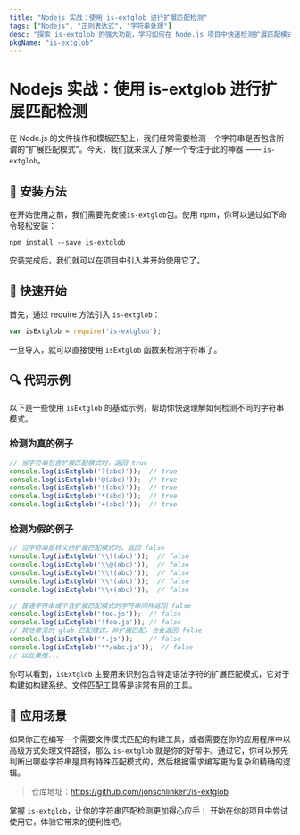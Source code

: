```yaml
---
title: "Nodejs 实战：使用 is-extglob 进行扩展匹配检测"
tags: ["Nodejs", "正则表达式", "字符串处理"]
desc: "探索 is-extglob 的强大功能，学习如何在 Node.js 项目中快速检测扩展匹配模式。"
pkgName: "is-extglob"
---
```


# Nodejs 实战：使用 is-extglob 进行扩展匹配检测

在 Node.js 的文件操作和模板匹配上，我们经常需要检测一个字符串是否包含所谓的"扩展匹配模式"。今天，我们就来深入了解一个专注于此的神器 —— `is-extglob`。

## 🧭 安装方法

在开始使用之前，我们需要先安装`is-extglob`包。使用 npm，你可以通过如下命令轻松安装：

```shell
npm install --save is-extglob
```

安装完成后，我们就可以在项目中引入并开始使用它了。

## 🚀 快速开始

首先，通过 require 方法引入 `is-extglob`：

```javascript
var isExtglob = require('is-extglob');
```

一旦导入，就可以直接使用 `isExtglob` 函数来检测字符串了。

## 🔍 代码示例

以下是一些使用 `isExtglob` 的基础示例，帮助你快速理解如何检测不同的字符串模式。

### 检测为真的例子

```javascript
// 当字符串包含扩展匹配模式时，返回 true
console.log(isExtglob('?(abc)'));  // true
console.log(isExtglob('@(abc)'));  // true
console.log(isExtglob('!(abc)'));  // true
console.log(isExtglob('*(abc)'));  // true
console.log(isExtglob('+(abc)'));  // true
```

### 检测为假的例子

```javascript
// 当字符串是转义的扩展匹配模式时，返回 false
console.log(isExtglob('\\?(abc)'));  // false
console.log(isExtglob('\\@(abc)'));  // false
console.log(isExtglob('\\!(abc)'));  // false
console.log(isExtglob('\\*(abc)'));  // false
console.log(isExtglob('\\+(abc)'));  // false

// 普通字符串或不含扩展匹配模式的字符串同样返回 false
console.log(isExtglob('foo.js'));  // false
console.log(isExtglob('!foo.js')); // false
// 其他常见的 glob 匹配模式，非扩展匹配，也会返回 false
console.log(isExtglob('*.js'));    // false
console.log(isExtglob('**/abc.js'));  // false
// 以此类推...
```

你可以看到，`isExtglob` 主要用来识别包含特定语法字符的扩展匹配模式，它对于构建如构建系统、文件匹配工具等是非常有用的工具。

## 🧰 应用场景

如果你正在编写一个需要文件模式匹配的构建工具，或者需要在你的应用程序中以高级方式处理文件路径，那么 `is-extglob` 就是你的好帮手。通过它，你可以预先判断出哪些字符串是具有特殊匹配模式的，然后根据需求编写更为复杂和精确的逻辑。

> 仓库地址：https://github.com/jonschlinkert/is-extglob

掌握 `is-extglob`，让你的字符串匹配检测更加得心应手！ 开始在你的项目中尝试使用它，体验它带来的便利性吧。